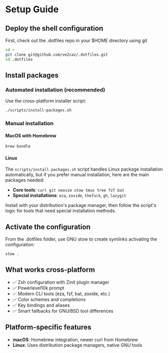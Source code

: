# Setup Guide

## Deploy the shell configuration

First, check out the .dotfiles repo in your $HOME directory using git

```bash
cd ~
git clone git@github.com/ve2caz/.dotfiles.git
cd .dotfiles
```

## Install packages

### Automated installation (recommended)

Use the cross-platform installer script:

```bash
./scripts/install-packages.sh
```

### Manual installation

#### MacOS with Homebrew

```bash
brew bundle
```

#### Linux

The `scripts/install-packages.sh` script handles Linux package installation automatically, but if you prefer manual installation, here are the main packages needed:

- **Core tools**: `curl git neovim stow tmux tree fzf bat`
- **Special installations**: `eza`, `zoxide`, `thefuck`, `gh`, `lazygit`

Install with your distribution's package manager, then follow the script's logic for tools that need special installation methods.

## Activate the configuration

From the .dotfiles folder, use GNU stow to create symlinks activating the configuration:

```bash
stow .
```

## What works cross-platform

- ✅ Zsh configuration with Zinit plugin manager
- ✅ Powerlevel10k prompt
- ✅ Modern CLI tools (eza, fzf, bat, zoxide, etc.)
- ✅ Color schemes and completions
- ✅ Key bindings and aliases
- ✅ Smart fallbacks for GNU/BSD tool differences

## Platform-specific features

- **macOS**: Homebrew integration, newer curl from Homebrew
- **Linux**: Uses distribution package managers, native GNU tools
